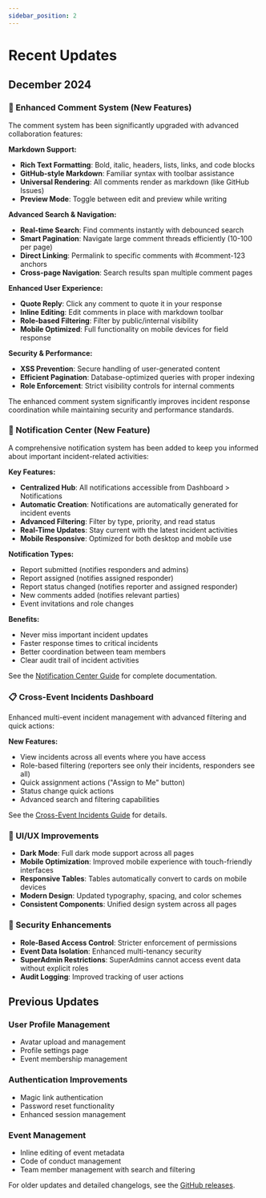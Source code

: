 ```yaml
---
sidebar_position: 2
---
```


# Recent Updates

## December 2024

### 💬 Enhanced Comment System (New Features)

The comment system has been significantly upgraded with advanced collaboration features:

**Markdown Support:**

- **Rich Text Formatting**: Bold, italic, headers, lists, links, and code blocks
- **GitHub-style Markdown**: Familiar syntax with toolbar assistance
- **Universal Rendering**: All comments render as markdown (like GitHub Issues)
- **Preview Mode**: Toggle between edit and preview while writing

**Advanced Search & Navigation:**

- **Real-time Search**: Find comments instantly with debounced search
- **Smart Pagination**: Navigate large comment threads efficiently (10-100 per page)
- **Direct Linking**: Permalink to specific comments with #comment-123 anchors
- **Cross-page Navigation**: Search results span multiple comment pages

**Enhanced User Experience:**

- **Quote Reply**: Click any comment to quote it in your response
- **Inline Editing**: Edit comments in place with markdown toolbar
- **Role-based Filtering**: Filter by public/internal visibility
- **Mobile Optimized**: Full functionality on mobile devices for field response

**Security & Performance:**

- **XSS Prevention**: Secure handling of user-generated content
- **Efficient Pagination**: Database-optimized queries with proper indexing
- **Role Enforcement**: Strict visibility controls for internal comments

The enhanced comment system significantly improves incident response coordination while maintaining security and performance standards.

### 🔔 Notification Center (New Feature)

A comprehensive notification system has been added to keep you informed about important incident-related activities:

**Key Features:**

- **Centralized Hub**: All notifications accessible from Dashboard > Notifications
- **Automatic Creation**: Notifications are automatically generated for incident events
- **Advanced Filtering**: Filter by type, priority, and read status
- **Real-Time Updates**: Stay current with the latest incident activities
- **Mobile Responsive**: Optimized for both desktop and mobile use

**Notification Types:**

- Report submitted (notifies responders and admins)
- Report assigned (notifies assigned responder)
- Report status changed (notifies reporter and assigned responder)
- New comments added (notifies relevant parties)
- Event invitations and role changes

**Benefits:**

- Never miss important incident updates
- Faster response times to critical incidents
- Better coordination between team members
- Clear audit trail of incident activities

See the [Notification Center Guide](./notification-center.md) for complete documentation.

### 📋 Cross-Event Incidents Dashboard

Enhanced multi-event incident management with advanced filtering and quick actions:

**New Features:**

- View incidents across all events where you have access
- Role-based filtering (reporters see only their incidents, responders see all)
- Quick assignment actions ("Assign to Me" button)
- Status change quick actions
- Advanced search and filtering capabilities

See the [Cross-Event Incidents Guide](./cross-event-reports.md) for details.

### 🎨 UI/UX Improvements

- **Dark Mode**: Full dark mode support across all pages
- **Mobile Optimization**: Improved mobile experience with touch-friendly interfaces
- **Responsive Tables**: Tables automatically convert to cards on mobile devices
- **Modern Design**: Updated typography, spacing, and color schemes
- **Consistent Components**: Unified design system across all pages

### 🔐 Security Enhancements

- **Role-Based Access Control**: Stricter enforcement of permissions
- **Event Data Isolation**: Enhanced multi-tenancy security
- **SuperAdmin Restrictions**: SuperAdmins cannot access event data without explicit roles
- **Audit Logging**: Improved tracking of user actions

## Previous Updates

### User Profile Management

- Avatar upload and management
- Profile settings page
- Event membership management

### Authentication Improvements

- Magic link authentication
- Password reset functionality
- Enhanced session management

### Event Management

- Inline editing of event metadata
- Code of conduct management
- Team member management with search and filtering

For older updates and detailed changelogs, see the [GitHub releases](https://github.com/mattstratton/conducky/releases).
